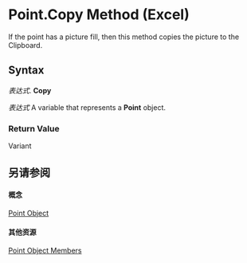 
# Point.Copy Method (Excel)

If the point has a picture fill, then this method copies the picture to the Clipboard.


## Syntax

 _表达式_. **Copy**

 _表达式_ A variable that represents a **Point** object.


### Return Value

Variant


## 另请参阅


#### 概念


[Point Object](48ed9aec-2d29-ec4d-8e55-fca13982c358.md)
#### 其他资源


[Point Object Members](http://msdn.microsoft.com/library/a533258d-fc3b-9fe1-2a77-a55ecbe7bd7a%28Office.15%29.aspx)